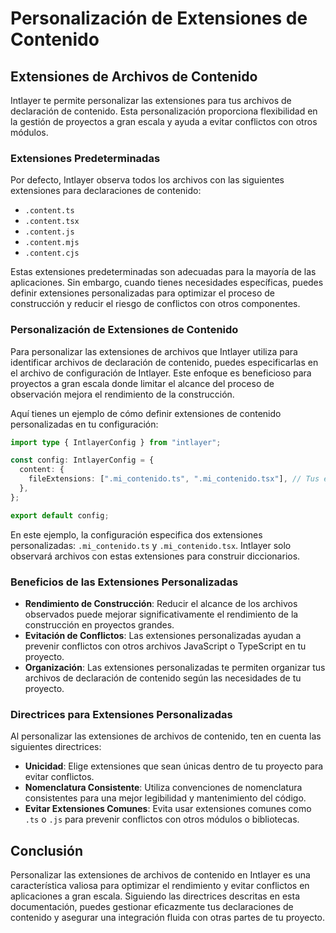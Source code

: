 # Personalización de Extensiones de Contenido

## Extensiones de Archivos de Contenido

Intlayer te permite personalizar las extensiones para tus archivos de declaración de contenido. Esta personalización proporciona flexibilidad en la gestión de proyectos a gran escala y ayuda a evitar conflictos con otros módulos.

### Extensiones Predeterminadas

Por defecto, Intlayer observa todos los archivos con las siguientes extensiones para declaraciones de contenido:

- `.content.ts`
- `.content.tsx`
- `.content.js`
- `.content.mjs`
- `.content.cjs`

Estas extensiones predeterminadas son adecuadas para la mayoría de las aplicaciones. Sin embargo, cuando tienes necesidades específicas, puedes definir extensiones personalizadas para optimizar el proceso de construcción y reducir el riesgo de conflictos con otros componentes.

### Personalización de Extensiones de Contenido

Para personalizar las extensiones de archivos que Intlayer utiliza para identificar archivos de declaración de contenido, puedes especificarlas en el archivo de configuración de Intlayer. Este enfoque es beneficioso para proyectos a gran escala donde limitar el alcance del proceso de observación mejora el rendimiento de la construcción.

Aquí tienes un ejemplo de cómo definir extensiones de contenido personalizadas en tu configuración:

```typescript
import type { IntlayerConfig } from "intlayer";

const config: IntlayerConfig = {
  content: {
    fileExtensions: [".mi_contenido.ts", ".mi_contenido.tsx"], // Tus extensiones personalizadas
  },
};

export default config;
```

En este ejemplo, la configuración especifica dos extensiones personalizadas: `.mi_contenido.ts` y `.mi_contenido.tsx`. Intlayer solo observará archivos con estas extensiones para construir diccionarios.

### Beneficios de las Extensiones Personalizadas

- **Rendimiento de Construcción**: Reducir el alcance de los archivos observados puede mejorar significativamente el rendimiento de la construcción en proyectos grandes.
- **Evitación de Conflictos**: Las extensiones personalizadas ayudan a prevenir conflictos con otros archivos JavaScript o TypeScript en tu proyecto.
- **Organización**: Las extensiones personalizadas te permiten organizar tus archivos de declaración de contenido según las necesidades de tu proyecto.

### Directrices para Extensiones Personalizadas

Al personalizar las extensiones de archivos de contenido, ten en cuenta las siguientes directrices:

- **Unicidad**: Elige extensiones que sean únicas dentro de tu proyecto para evitar conflictos.
- **Nomenclatura Consistente**: Utiliza convenciones de nomenclatura consistentes para una mejor legibilidad y mantenimiento del código.
- **Evitar Extensiones Comunes**: Evita usar extensiones comunes como `.ts` o `.js` para prevenir conflictos con otros módulos o bibliotecas.

## Conclusión

Personalizar las extensiones de archivos de contenido en Intlayer es una característica valiosa para optimizar el rendimiento y evitar conflictos en aplicaciones a gran escala. Siguiendo las directrices descritas en esta documentación, puedes gestionar eficazmente tus declaraciones de contenido y asegurar una integración fluida con otras partes de tu proyecto.
